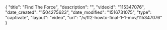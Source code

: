 {
    "title": "Find The Force",
    "description": "",
    "videoid": "115347076",
    "date_created": "1504275623",
    "date_modified": "1516731075",
    "type": "captivate",
    "layout": "video",
    "url": "\/v\/ff2-howto-final-1-1-mov\/115347076"
}